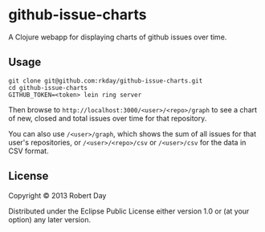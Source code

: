# github-issue-charts

A Clojure webapp for displaying charts of github issues over time.

## Usage

    git clone git@github.com:rkday/github-issue-charts.git
    cd github-issue-charts
    GITHUB_TOKEN=<token> lein ring server

Then browse to `http://localhost:3000/<user>/<repo>/graph` to see a chart of new, closed and total issues over time for that repository.

You can also use `/<user>/graph`, which shows the sum of all issues for that user's repositories, or `/<user>/<repo>/csv` or `/<user>/csv` for the data in CSV format.

## License

Copyright © 2013 Robert Day

Distributed under the Eclipse Public License either version 1.0 or (at
your option) any later version.

